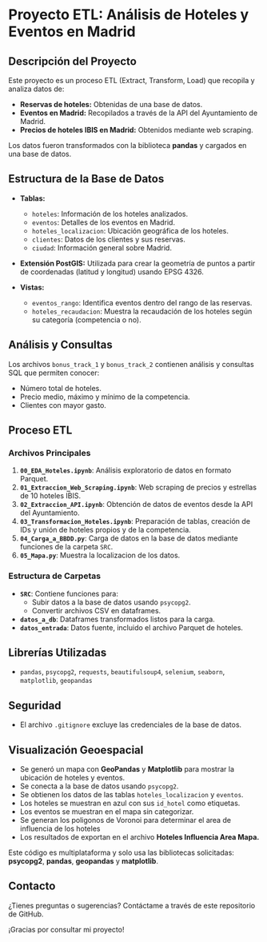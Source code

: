 # Proyecto ETL: Análisis de Hoteles y Eventos en Madrid

## Descripción del Proyecto
Este proyecto es un proceso ETL (Extract, Transform, Load) que recopila y analiza datos de:
- **Reservas de hoteles:** Obtenidas de una base de datos.
- **Eventos en Madrid:** Recopilados a través de la API del Ayuntamiento de Madrid.
- **Precios de hoteles IBIS en Madrid:** Obtenidos mediante web scraping.

Los datos fueron transformados con la biblioteca **pandas** y cargados en una base de datos.

## Estructura de la Base de Datos
- **Tablas:**
  - `hoteles`: Información de los hoteles analizados.
  - `eventos`: Detalles de los eventos en Madrid.
  - `hoteles_localizacion`: Ubicación geográfica de los hoteles.
  - `clientes`: Datos de los clientes y sus reservas.
  - `ciudad`: Información general sobre Madrid.

- **Extensión PostGIS:** Utilizada para crear la geometría de puntos a partir de coordenadas (latitud y longitud) usando EPSG 4326.

- **Vistas:**
  - `eventos_rango`: Identifica eventos dentro del rango de las reservas.
  - `hoteles_recaudacion`: Muestra la recaudación de los hoteles según su categoría (competencia o no).

## Análisis y Consultas
Los archivos `bonus_track_1` y `bonus_track_2` contienen análisis y consultas SQL que permiten conocer:
- Número total de hoteles.
- Precio medio, máximo y mínimo de la competencia.
- Clientes con mayor gasto.

## Proceso ETL
### Archivos Principales
1. **`00_EDA_Hoteles.ipynb`**: Análisis exploratorio de datos en formato Parquet.
2. **`01_Extraccion_Web_Scraping.ipynb`**: Web scraping de precios y estrellas de 10 hoteles IBIS.
3. **`02_Extraccion_API.ipynb`**: Obtención de datos de eventos desde la API del Ayuntamiento.
4. **`03_Transformacion_Hoteles.ipynb`**: Preparación de tablas, creación de IDs y unión de hoteles propios y de la competencia.
5. **`04_Carga_a_BBDD.py`**: Carga de datos en la base de datos mediante funciones de la carpeta `SRC`.
6. **`05_Mapa.py`**: Muestra la localizacion de los datos.

### Estructura de Carpetas
- **`SRC`**: Contiene funciones para:
  - Subir datos a la base de datos usando `psycopg2`.
  - Convertir archivos CSV en dataframes.
- **`datos_a_db`**: Dataframes transformados listos para la carga.
- **`datos_entrada`**: Datos fuente, incluido el archivo Parquet de hoteles.

## Librerías Utilizadas
- `pandas`, `psycopg2`, `requests`, `beautifulsoup4`, `selenium`, `seaborn`, `matplotlib`, `geopandas`

## Seguridad
- El archivo `.gitignore` excluye las credenciales de la base de datos.

## Visualización Geoespacial
- Se generó un mapa con **GeoPandas** y **Matplotlib** para mostrar la ubicación de hoteles y eventos.
- Se conecta a la base de datos usando `psycopg2`.
- Se obtienen los datos de las tablas `hoteles_localizacion` y `eventos`.
- Los hoteles se muestran en azul con sus `id_hotel` como etiquetas.
- Los eventos se muestran en el mapa sin categorizar.
- Se generan los poligonos de Voronoi para determinar el area de influencia de los hoteles
- Los resultados de exportan en el archivo **Hoteles Influencia Area Mapa.**

Este código es multiplataforma y solo usa las bibliotecas solicitadas: **psycopg2**, **pandas**, **geopandas** y **matplotlib**.


## Contacto
¿Tienes preguntas o sugerencias? Contáctame a través de este repositorio de GitHub.

¡Gracias por consultar mi proyecto!

